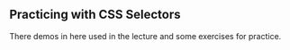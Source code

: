 <h2>Practicing with CSS Selectors</h2>
<p>
  There demos in here used in the lecture and some exercises for practice. 
</p>